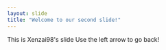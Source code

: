 ```yaml
---
layout: slide
title: "Welcome to our second slide!"
---
```

This is Xenzai98's slide
Use the left arrow to go back!
